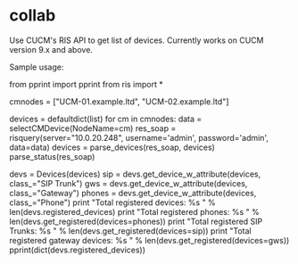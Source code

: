 # collab

Use CUCM's RIS API to get list of devices.
Currently works on CUCM version 9.x and above.

Sample usage:

from pprint import pprint
from ris import *


cmnodes = ["UCM-01.example.ltd", "UCM-02.example.ltd"]

devices = defaultdict(list)
for cm in cmnodes:
    data = selectCMDevice(NodeName=cm)
    res_soap = risquery(server="10.0.20.248", username='admin', password='admin', data=data)
    devices = parse_devices(res_soap, devices)
    parse_status(res_soap)

devs = Devices(devices)
sip = devs.get_device_w_attribute(devices, class_="SIP Trunk")
gws = devs.get_device_w_attribute(devices, class_="Gateway")
phones = devs.get_device_w_attribute(devices, class_="Phone")
print "Total registered devices: %s " % len(devs.registered_devices)
print "Total registered phones: %s " % len(devs.get_registered(devices=phones))
print "Total registered SIP Trunks: %s " % len(devs.get_registered(devices=sip))
print "Total registered gateway devices: %s " % len(devs.get_registered(devices=gws))
pprint(dict(devs.registered_devices))
